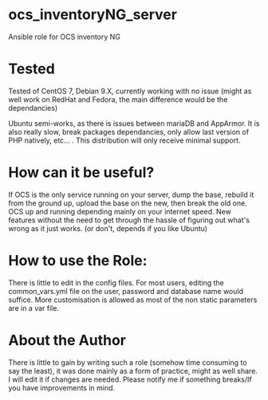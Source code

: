 # ocs_inventoryNG_server
Ansible role for OCS inventory NG

# Tested

Tested of CentOS 7, Debian 9.X, currently working with no issue (might as well work on RedHat and Fedora, the main difference would be the dependancies)


Ubuntu semi-works, as there is issues between mariaDB and AppArmor.
It is also really slow, break packages dependancies, only allow last version of PHP natively, etc... . This distribution will only receive minimal support.

# How can it be useful?

If OCS is the only service running on your server, dump the base, rebuild it from the ground up, upload the base on the new, then break the old one. OCS up and running depending mainly on your internet speed. New features without the need to get through the hassle of figuring out what's wrong as it just works. (or don't, depends if you like Ubuntu)

# How to use the Role:

There is little to edit in the config files. For most users, editing the common_vars.yml file on the user, password and database name would suffice. More customisation is allowed as most of the non static parameters are in a var file.

# About the Author

There is little to gain by writing such a role (somehow time consuming to say the least), it was done mainly as a form of practice, might as well share. I will edit it if changes are needed. Please notify me if something breaks/If you have improvements in mind.
